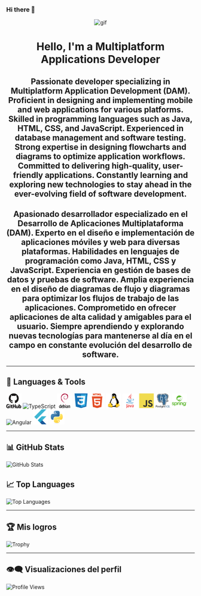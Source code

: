 ### Hi there 👋

<div id="header" align="center">
  <img src="https://media.giphy.com/media/QDjpIL6oNCVZ4qzGs7/giphy.gif" alt="gif" width="300"/>
</div>

<h1 align="center">Hello, I'm a Multiplatform Applications Developer</h1>
<h2 align="center">Passionate developer specializing in Multiplatform Application Development (DAM). Proficient in designing and implementing mobile and web applications for various platforms. Skilled in programming languages such as Java, HTML, CSS, and JavaScript. Experienced in database management and software testing. Strong expertise in designing flowcharts and diagrams to optimize application workflows. Committed to delivering high-quality, user-friendly applications. Constantly learning and exploring new technologies to stay ahead in the ever-evolving field of software development.</h2>

<h2 align="center">Apasionado desarrollador especializado en el Desarrollo de Aplicaciones Multiplataforma (DAM). Experto en el diseño e implementación de aplicaciones móviles y web para diversas plataformas. Habilidades en lenguajes de programación como Java, HTML, CSS y JavaScript. Experiencia en gestión de bases de datos y pruebas de software. Amplia experiencia en el diseño de diagramas de flujo y diagramas para optimizar los flujos de trabajo de las aplicaciones. Comprometido en ofrecer aplicaciones de alta calidad y amigables para el usuario. Siempre aprendiendo y explorando nuevas tecnologías para mantenerse al día en el campo en constante evolución del desarrollo de software.</h2>

---

## 🌟 Languages & Tools
<div>
  <span>
    <img src="https://github.com/devicons/devicon/blob/master/icons/github/github-original-wordmark.svg" title="GitHub" alt="GitHub" width="40" height="40"/>
  </span>
  <span>
    <img src="https://icongr.am/devicon/typescript-original.svg?size=128&color=currentColor" title="TypeScript" alt="TypeScript" width="40" height="40"/>
  </span>
  <span>
    <img src="https://github.com/devicons/devicon/blob/master/icons/debian/debian-original-wordmark.svg" alt="Debian" width="40" height="40"/>
  </span>
  <span>
    <img src="https://github.com/devicons/devicon/blob/master/icons/css3/css3-original.svg" title="CSS3" alt="CSS3" width="40" height="40"/>
  </span>
  <span>
    <img src="https://github.com/devicons/devicon/blob/master/icons/html5/html5-plain-wordmark.svg" title="HTML5" alt="HTML5" width="40" height="40"/>
  </span>
  <span>
    <img src="https://github.com/devicons/devicon/blob/master/icons/linux/linux-original.svg" title="Linux" alt="Linux" width="40" height="40"/>
  </span>
  <span>
    <img src="https://github.com/devicons/devicon/blob/master/icons/java/java-original-wordmark.svg" title="Java" alt="Java" width="40" height="40"/>
  </span>
  <span>
    <img src="https://github.com/devicons/devicon/blob/master/icons/javascript/javascript-original.svg" title="JavaScript" alt="JavaScript" width="40" height="40"/>
  </span>
  <span>
    <img src="https://github.com/devicons/devicon/blob/master/icons/postgresql/postgresql-original-wordmark.svg" title="PostgreSQL" alt="PostgreSQL" width="40" height="40"/>
  </span>
  <span>
    <img src="https://github.com/devicons/devicon/blob/master/icons/spring/spring-original-wordmark.svg" title="Spring" alt="Spring" width="40" height="40"/>
  </span>
  <span>
    <img src="https://cdn.jsdelivr.net/gh/devicons/devicon/icons/angularjs/angularjs-original.svg" title="Angular" alt="Angular" width="40" height="40"/>
  </span>
  <span>
    <img src="https://github.com/devicons/devicon/blob/master/icons/flutter/flutter-original.svg" title="Flutter" alt="Flutter" width="40" height="40"/>
  </span>
  <span>
    <img src="https://github.com/devicons/devicon/blob/master/icons/python/python-original.svg" title="Python" alt="Python" width="40" height="40"/>
  </span>
</div>

---

## 📊 GitHub Stats
![GitHub Stats](https://github-readme-stats.vercel.app/api?username=ppsegur&show_icons=true&theme=radical)

## 📈 Top Languages
![Top Languages](https://github-readme-stats.vercel.app/api/top-langs/?username=ppsegur&layout=compact&theme=radical)

---

## 🏆 Mis logros
![Trophy](https://github-profile-trophy.vercel.app/?username=ppsegur&theme=dracula&no-frame=true)

---

## 👁‍🗨 Visualizaciones del perfil
![Profile Views](https://komarev.com/ghpvc/?username=ppsegur&color=brightgreen)
